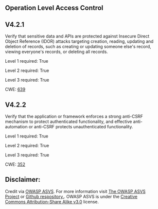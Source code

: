 ##  Operation Level Access Control

## V4.2.1

Verify that sensitive data and APIs are protected against Insecure Direct Object Reference (IDOR) attacks targeting creation, reading, updating and deletion of records, such as creating or updating someone else's record, viewing everyone's records, or deleting all records.

Level 1 required: True

Level 2 required: True

Level 3 required: True

CWE: [639](https://cwe.mitre.org/data/definitions/639)

## V4.2.2

Verify that the application or framework enforces a strong anti-CSRF mechanism to protect authenticated functionality, and effective anti-automation or anti-CSRF protects unauthenticated functionality.

Level 1 required: True

Level 2 required: True

Level 3 required: True

CWE: [352](https://cwe.mitre.org/data/definitions/352)



## Disclaimer:

Credit via [OWASP ASVS](https://owasp.org/www-project-application-security-verification-standard/). For more information visit [The OWASP ASVS Project](https://owasp.org/www-project-application-security-verification-standard/) or [Github respository.](https://github.com/OWASP/ASVS). OWASP ASVS is under the [Creative Commons Attribution-Share Alike v3.0](https://creativecommons.org/licenses/by-sa/3.0/) license.
